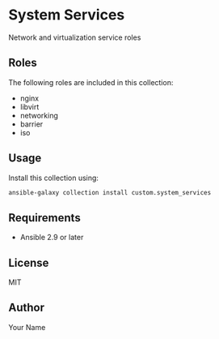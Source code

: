 # System Services

Network and virtualization service roles

## Roles

The following roles are included in this collection:

- nginx
- libvirt
- networking
- barrier
- iso

## Usage

Install this collection using:

```bash
ansible-galaxy collection install custom.system_services
```

## Requirements

- Ansible 2.9 or later

## License

MIT

## Author

Your Name
